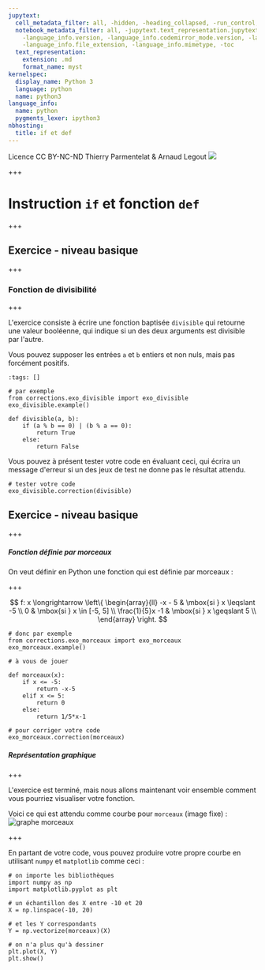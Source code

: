 ```yaml
---
jupytext:
  cell_metadata_filter: all, -hidden, -heading_collapsed, -run_control, -trusted
  notebook_metadata_filter: all, -jupytext.text_representation.jupytext_version, -jupytext.text_representation.format_version,
    -language_info.version, -language_info.codemirror_mode.version, -language_info.codemirror_mode,
    -language_info.file_extension, -language_info.mimetype, -toc
  text_representation:
    extension: .md
    format_name: myst
kernelspec:
  display_name: Python 3
  language: python
  name: python3
language_info:
  name: python
  pygments_lexer: ipython3
nbhosting:
  title: if et def
---
```


<div class="licence">
<span>Licence CC BY-NC-ND</span>
<span>Thierry Parmentelat &amp; Arnaud Legout</span>
<span><img src="media/both-logos-small-alpha.png" /></span>
</div>

+++

# Instruction `if` et fonction `def`

+++

## Exercice - niveau basique

+++

### Fonction de divisibilité

+++

L'exercice consiste à écrire une fonction baptisée `divisible` qui retourne une valeur booléenne, qui indique si un des deux arguments est divisible par l'autre.

Vous pouvez supposer les entrées `a` et `b` entiers et non nuls, mais pas forcément positifs.

```{code-cell} ipython3
:tags: []

# par exemple
from corrections.exo_divisible import exo_divisible
exo_divisible.example()
```

```{code-cell} ipython3
def divisible(a, b):
    if (a % b == 0) | (b % a == 0):
        return True
    else:
        return False
```

Vous pouvez à présent tester votre code en évaluant ceci, qui écrira un message d'erreur si un des jeux de test ne donne pas le résultat attendu.

```{code-cell} ipython3
# tester votre code
exo_divisible.correction(divisible)
```

## Exercice - niveau basique

+++

##### Fonction définie par morceaux

On veut définir en Python une fonction qui est définie par morceaux :

+++

$$
f: x \longrightarrow \left\{
\begin{array}{ll}
-x - 5          & \mbox{si } x \leqslant -5 \\
0               & \mbox{si } x \in [-5, 5]  \\
\frac{1}{5}x -1 & \mbox{si } x \geqslant 5  \\
\end{array}
\right.
$$

```{code-cell} ipython3
# donc par exemple
from corrections.exo_morceaux import exo_morceaux
exo_morceaux.example()
```

```{code-cell} ipython3
# à vous de jouer

def morceaux(x):
    if x <= -5:
        return -x-5
    elif x <= 5:
        return 0
    else:
        return 1/5*x-1
```

```{code-cell} ipython3
# pour corriger votre code
exo_morceaux.correction(morceaux)
```

##### Représentation graphique

+++

L'exercice est terminé, mais nous allons maintenant voir ensemble comment vous pourriez visualiser votre fonction.

Voici ce qui est attendu comme courbe pour `morceaux` (image fixe) :
![graphe morceaux](media/morceaux.png)

+++

En partant de votre code, vous pouvez produire votre propre courbe en utilisant `numpy` et `matplotlib` comme ceci :

```{code-cell} ipython3
# on importe les bibliothèques
import numpy as np
import matplotlib.pyplot as plt
```

```{code-cell} ipython3
# un échantillon des X entre -10 et 20
X = np.linspace(-10, 20)

# et les Y correspondants
Y = np.vectorize(morceaux)(X)
```

```{code-cell} ipython3
# on n'a plus qu'à dessiner
plt.plot(X, Y)
plt.show()
```
